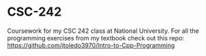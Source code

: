 # CSC-242
Coursework for my CSC 242 class at National University. For all the programming exercises from my textbook check out this repo: https://github.com/jtoledo3970/Intro-to-Cpp-Programming
